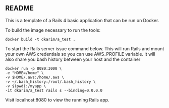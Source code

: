 ## README

This is a template of a Rails 4 basic application that can be run on Docker.

To build the image necessary to run the tools:

`docker build -t dkarim/a_test .`

To start the Rails server issue command below. This will run Rails and mount your own AWS credentials so you can use AWS_PROFILE variable. It will also share you bash history between your host and the container

```
docker run -p 8080:3000 \
-e "HOME=/home" \
-v $HOME/.aws:/home/.aws \
-v ~/.bash_history:/root/.bash_history \
-v $(pwd):/myapp \
-it dkarim/a_test rails s --binding=0.0.0.0
```
Visit localhost:8080 to view the running Rails app.

